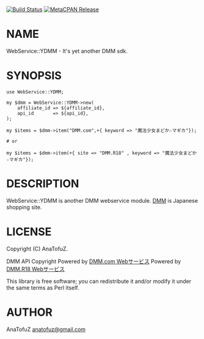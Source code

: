 [![Build Status](https://travis-ci.org/AnaTofuZ/p5-webservice-YDMM.svg?branch=master)](https://travis-ci.org/AnaTofuZ/p5-webservice-YDMM) [![MetaCPAN Release](https://badge.fury.io/pl/WebService-YDMM.svg)](https://metacpan.org/release/WebService-YDMM)
# NAME

WebService::YDMM - It's yet another DMM sdk.

# SYNOPSIS

    use WebService::YDMM;

    my $dmm = WebService::YDMM->new(
        affiliate_id => ${affiliate_id},
        api_id       => ${api_id},
    );

    my $items = $dmm->item("DMM.com",+{ keyword => "魔法少女まどか☆マギカ"});

    # or 

    my $items = $dmm->item(+{ site => "DMM.R18" , keyword => "魔法少女まどか☆マギカ"});

# DESCRIPTION

WebService::YDMM is another DMM webservice module.
[DMM](http://www.dmm.com) is Japanese shopping site.

# LICENSE

Copyright (C) AnaTofuZ.

DMM API Copyright 
Powered by [DMM.com Webサービス](https://affiliate.dmm.com/api/)
Powered by [DMM.R18 Webサービス](https://affiliate.dmm.com/api/)

This library is free software; you can redistribute it and/or modify
it under the same terms as Perl itself.

# AUTHOR

AnaTofuZ <anatofuz@gmail.com>
